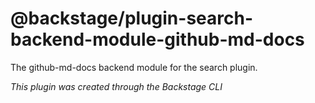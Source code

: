 # @backstage/plugin-search-backend-module-github-md-docs

The github-md-docs backend module for the search plugin.

_This plugin was created through the Backstage CLI_
